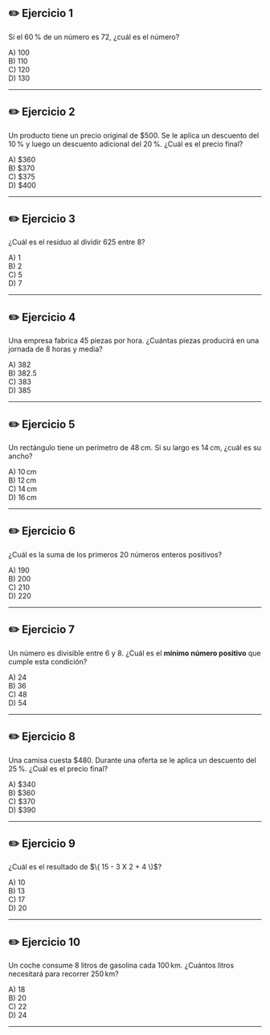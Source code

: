 ## ✏️ Ejercicio 1
Si el 60 % de un número es 72, ¿cuál es el número?

A) 100  
B) 110  
C) 120  
D) 130  


---

## ✏️ Ejercicio 2
Un producto tiene un precio original de \$500. Se le aplica un descuento del 10 % y luego un descuento adicional del 20 %. ¿Cuál es el precio final?

A) \$360  
B) \$370  
C) \$375  
D) \$400  


---

## ✏️ Ejercicio 3
¿Cuál es el residuo al dividir 625 entre 8?

A) 1  
B) 2  
C) 5  
D) 7  


---

## ✏️ Ejercicio 4
Una empresa fabrica 45 piezas por hora. ¿Cuántas piezas producirá en una jornada de 8 horas y media?

A) 382  
B) 382.5  
C) 383  
D) 385  


---

## ✏️ Ejercicio 5
Un rectángulo tiene un perímetro de 48 cm. Si su largo es 14 cm, ¿cuál es su ancho?

A) 10 cm  
B) 12 cm  
C) 14 cm  
D) 16 cm  


---

## ✏️ Ejercicio 6
¿Cuál es la suma de los primeros 20 números enteros positivos?

A) 190  
B) 200  
C) 210  
D) 220  


---

## ✏️ Ejercicio 7
Un número es divisible entre 6 y 8. ¿Cuál es el **mínimo número positivo** que cumple esta condición?

A) 24  
B) 36  
C) 48  
D) 54  


---

## ✏️ Ejercicio 8
Una camisa cuesta \$480. Durante una oferta se le aplica un descuento del 25 %. ¿Cuál es el precio final?

A) \$340  
B) \$360  
C) \$370  
D) \$390  


---

## ✏️ Ejercicio 9
¿Cuál es el resultado de $\( 15 - 3 X 2 + 4 \)$?

A) 10  
B) 13  
C) 17  
D) 20  


---

## ✏️ Ejercicio 10
Un coche consume 8 litros de gasolina cada 100 km. ¿Cuántos litros necesitará para recorrer 250 km?

A) 18  
B) 20  
C) 22  
D) 24  


---
